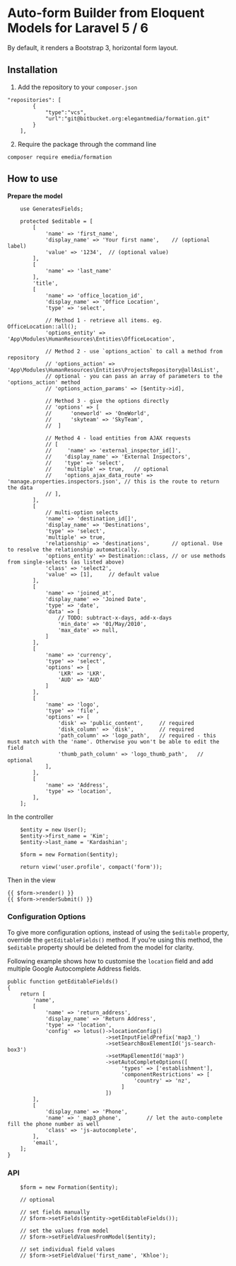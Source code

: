 # Auto-form Builder from Eloquent Models for Laravel 5 / 6

By default, it renders a Bootstrap 3, horizontal form layout.

## Installation

1. Add the repository to your `composer.json`

```
"repositories": [
        {
            "type":"vcs",
            "url":"git@bitbucket.org:elegantmedia/formation.git"
        }
    ],
```

2. Require the package through the command line

```
composer require emedia/formation
```

## How to use

**Prepare the model**
```
	use GeneratesFields;

	protected $editable = [
		[
			'name' => 'first_name',
			'display_name' => 'Your first name',    // (optional label)
			'value' => '1234',  // (optional value)
		],
		[
			'name' => 'last_name'
		],
		'title',
		[
			'name' => 'office_location_id',
			'display_name' => 'Office Location',
			'type' => 'select',

			// Method 1 - retrieve all items. eg. OfficeLocation::all();
			'options_entity' => 'App\Modules\HumanResources\Entities\OfficeLocation',

			// Method 2 - use `options_action` to call a method from repository
			// 'options_action' => 'App\Modules\HumanResources\Entities\ProjectsRepository@allAsList',
			// optional - you can pass an array of parameters to the 'options_action' method
			// 'options_action_params' => [$entity->id],

			// Method 3 - give the options directly
			// 'options' => [
            // 		'oneworld' => 'OneWorld',
            //		'skyteam' => 'SkyTeam',
            //	]

            // Method 4 - load entities from AJAX requests
            // [
	        //     'name' => 'external_inspector_id[]',
	        //    'display_name' => 'External Inspectors',
	        //    'type' => 'select',
	        //    'multiple' => true,   // optional
	        //    'options_ajax_data_route' => 'manage.properties.inspectors.json', // this is the route to return the data
	        // ],
		],
		[
			// multi-option selects
            'name' => 'destination_id[]',
            'display_name' => 'Destinations',
            'type' => 'select',
            'multiple' => true,
            'relationship' => 'destinations',       // optional. Use to resolve the relationship automatically.
            'options_entity' => Destination::class, // or use methods from single-selects (as listed above)
            'class' => 'select2',
            'value' => [1],     // default value
        ],
        [
			'name' => 'joined_at',
			'display_name' => 'Joined Date',
			'type' => 'date',
			'data' => [
				// TODO: subtract-x-days, add-x-days
				'min_date' => '01/May/2010',
				'max_date' => null,
			]
		],
        [
			'name' => 'currency',
			'type' => 'select',
			'options' => [
				'LKR' => 'LKR',
				'AUD' => 'AUD'
			]
		],
		[
            'name' => 'logo',
            'type' => 'file',
            'options' => [
                'disk' => 'public_content',		// required
                'disk_column' => 'disk',		// required
                'path_column' => 'logo_path',	// required - this must match with the 'name'. Otherwise you won't be able to edit the field
                'thumb_path_column' => 'logo_thumb_path',   // optional
            ],
        ],
        [
            'name' => 'Address',
            'type' => 'location',
        ],
	];

```

In the controller
```
	$entity = new User();
	$entity->first_name = 'Kim';
	$entity->last_name = 'Kardashian';

	$form = new Formation($entity);

	return view('user.profile', compact('form'));
```

Then in the view
```
{{ $form->render() }}
{{ $form->renderSubmit() }}
```

### Configuration Options

To give more configuration options, instead of using the `$editable` property, override the `getEditableFields()` method. If you're using this method, the `$editable` property should be deleted from the model for clarity.

Following example shows how to customise the `location` field and add multiple Google Autocomplete Address fields.

```
public function getEditableFields()
{
	return [
		'name',
		[
			'name' => 'return_address',
			'display_name' => 'Return Address',
			'type' => 'location',
			'config' => lotus()->locationConfig()
							   ->setInputFieldPrefix('map3_')
							   ->setSearchBoxElementId('js-search-box3')
							   ->setMapElementId('map3')
							   ->setAutoCompleteOptions([
							        'types' => ['establishment'],
							        'componentRestrictions' => [
							            'country' => 'nz',
									]
							   ])
		],
		[
			'display_name' => 'Phone',
			'name' => '_map3_phone',        // let the auto-complete fill the phone number as well
			'class' => 'js-autocomplete',
		],
		'email',
	];
}
```

### API
```
	$form = new Formation($entity);

	// optional

	// set fields manually
	// $form->setFields($entity->getEditableFields());

	// set the values from model
	// $form->setFieldValuesFromModel($entity);

	// set individual field values
	// $form->setFieldValue('first_name', 'Khloe');
```
